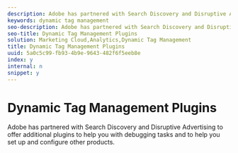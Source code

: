 ```yaml
---
description: Adobe has partnered with Search Discovery and Disruptive Advertising to offer additional plugins to help you with debugging tasks and to help you set up and configure other products.
keywords: dynamic tag management
seo-description: Adobe has partnered with Search Discovery and Disruptive Advertising to offer additional plugins to help you with debugging tasks and to help you set up and configure other products.
seo-title: Dynamic Tag Management Plugins
solution: Marketing Cloud,Analytics,Dynamic Tag Management
title: Dynamic Tag Management Plugins
uuid: 5a0c5c99-fb93-4b9e-9643-482f6f5eeb8e
index: y
internal: n
snippet: y
---
```


# Dynamic Tag Management Plugins

Adobe has partnered with Search Discovery and Disruptive Advertising to offer additional plugins to help you with debugging tasks and to help you set up and configure other products.

